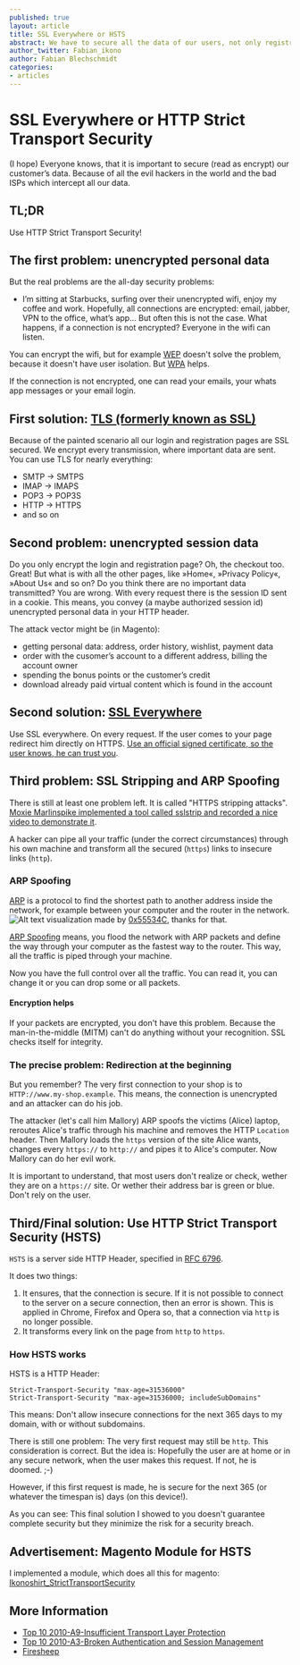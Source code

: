 ```yaml
---
published: true
layout: article
title: SSL Everywhere or HSTS
abstract: We have to secure all the data of our users, not only registration, checkout and login. We need to secure the session data too.
author_twitter: Fabian_ikono
author: Fabian Blechschmidt
categories:
- articles
---
```


# SSL Everywhere or HTTP Strict Transport Security

(I hope) Everyone knows, that it is important to secure (read as encrypt) our customer’s data. Because of all the evil hackers in the world and the bad ISPs which intercept all our data. 

## TL;DR
Use HTTP Strict Transport Security!

## The first problem: unencrypted personal data

But the real problems are the all-day security problems:
* I’m sitting at Starbucks, surfing over their unencrypted wifi, enjoy my coffee and work. Hopefully, all connections are encrypted: email, jabber, VPN to the office, what’s app... But often this is not the case. What happens, if a connection is not encrypted? Everyone in the wifi can listen.

You can encrypt the wifi, but for example [WEP](http://en.wikipedia.org/wiki/Wired_Equivalent_Privacy) doesn't solve the problem, because it doesn't have user isolation. But [WPA](http://en.wikipedia.org/wiki/Wi-Fi_Protected_Access) helps.

If the connection is not encrypted, one can read your emails, your whats app messages or your email login.

## First solution: [TLS (formerly known as SSL)](http://en.wikipedia.org/wiki/Transport_Layer_Security)

Because of the painted scenario all our login and registration pages are SSL secured. We encrypt every transmission, where important data are sent. You can use TLS for nearly everything:

- SMTP -> SMTPS
- IMAP -> IMAPS
- POP3 -> POP3S
- HTTP -> HTTPS
- and so on

## Second problem: unencrypted session data

Do you only encrypt the login and registration page? Oh, the checkout too. Great! But what is with all the other pages, like »Home«, »Privacy Policy«, »About Us« and so on? 
Do you think there are no important data transmitted? You are wrong. With every request there is the session ID sent in a cookie. This means, you convey (a maybe authorized session id) unencrypted personal data in your HTTP header.

The attack vector might be (in Magento):
* getting personal data: address, order history, wishlist, payment data
* order with the cusomer’s account to a different address, billing the account owner
* spending the bonus points or the customer’s credit
* download already paid virtual content which is found in the account

## Second solution: [SSL Everywhere](https://www.eff.org/https-everywhere)

Use SSL everywhere. On every request. If the user comes to your page redirect him directly on HTTPS. [Use an official signed certificate, so the user knows, he can trust you](http://www.troyhunt.com/2011/01/ssl-is-not-about-encryption.html).

## Third problem: SSL Stripping and ARP Spoofing

There is still at least one problem left. It is called "HTTPS stripping attacks". [Moxie Marlinspike implemented a tool called sslstrip and recorded a nice video to demonstrate it](http://www.thoughtcrime.org/software/sslstrip/).

A hacker can pipe all your traffic (under the correct circumstances) through his own machine and transform all the secured (`https`) links to insecure links (`http`).

### ARP Spoofing
[ARP](http://en.wikipedia.org/wiki/Address_Resolution_Protocol) is a protocol to find the shortest path to another address inside the network, for example between your computer and the router in the network.
![Alt text](http://upload.wikimedia.org/wikipedia/commons/thumb/3/33/ARP_Spoofing.svg/500px-ARP_Spoofing.svg.png "Optional title")
visualization  made by [0x55534C](http://en.wikipedia.org/wiki/File:ARP_Spoofing.svg), thanks for that.

[ARP Spoofing](http://en.wikipedia.org/wiki/ARP_spoofing) means, you flood the network with ARP packets and define the way through your computer as the fastest way to the router. This way, all the traffic is piped through your machine.

Now you have the full control over all the traffic. You can read it, you can change it or you can drop some or all packets.

#### Encryption helps
If your packets are encrypted, you don't have this problem. Because the man-in-the-middle (MITM) can't do anything without your recognition. SSL checks itself for integrity.

### The precise problem: Redirection at the beginning
But you remember? The very first connection to your shop is to `HTTP://www.my-shop.example`. This means, the connection is unencrypted and an attacker can do his job.

The attacker (let's call him Mallory) ARP spoofs the victims (Alice) laptop, reroutes Alice's traffic through his machine and removes the HTTP `Location` header. Then Mallory loads the `https` version of the site Alice wants, changes every `https://` to `http://` and pipes it to Alice's computer. Now Mallory can do her evil work.

It is important to understand, that most users don't realize or check, wether they are on a `https://` site. Or wether their address bar is green or blue. Don't rely on the user.

## Third/Final solution: Use HTTP Strict Transport Security (HSTS)
`HSTS` is a server side HTTP Header, specified in [RFC 6796](http://tools.ietf.org/html/rfc6797).

It does two things:
1. It ensures, that the connection is secure. If it is not possible to connect to the server on a secure connection, then an error is shown. This is applied in Chrome, Firefox and Opera so, that a connection via `http` is no longer possible.
2. It transforms every link on the page from `http` to `https`.

### How HSTS works
HSTS is a HTTP Header:

    Strict-Transport-Security "max-age=31536000"
    Strict-Transport-Security "max-age=31536000; includeSubDomains"

This means: Don't allow insecure connections for the next 365 days to my domain, with or without subdomains.

There is still one problem: The very first request may still be `http`. This consideration is correct. But the idea is: Hopefully the user are at home or in any secure network, when the user makes this request. If not, he is doomed. ;-)

However, if this first request is made, he is secure for the next 365 (or whatever the timespan is) days (on this device!).

As you can see: This final solution I showed to you doesn't guarantee complete security but they minimize the risk for a security breach.

## Advertisement: Magento Module for HSTS
I implemented a module, which does all this for magento: [Ikonoshirt_StrictTransportSecurity](https://github.com/ikonoshirt/StrictTransportSecurity)

## More Information
- [Top 10 2010-A9-Insufficient Transport Layer Protection](https://www.owasp.org/index.php/Top_10_2010-A9)
- [Top 10 2010-A3-Broken Authentication and Session Management](https://www.owasp.org/index.php/Top_10_2010-A3)
- [Firesheep](http://en.wikipedia.org/wiki/Firesheep)
